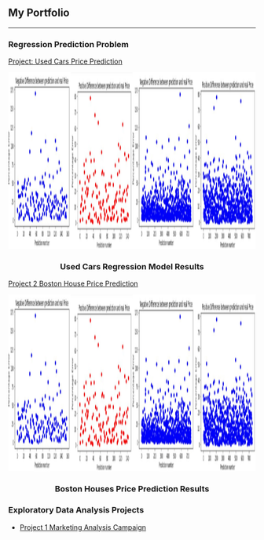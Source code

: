 ## My Portfolio

---

### Regression Prediction Problem

[Project: Used Cars Price Prediction ](https://github.com/CharlesDeLabra/Used-Cars-Regression-Model)
<p align="center">
    <img src="https://github.com/CharlesDeLabra/Used-Cars-Regression-Model/blob/main/imagen/foto1.png?raw=true" alt="Logo" width=800 height=360>
  <h3 align="center">Used Cars Regression Model Results</h3>
  <p align="center">
  </h3>
  </p>
</p>

[Project 2 Boston House Price Prediction](https://github.com/CharlesDeLabra/Boston-House-Price-Prediction)
<p align="center">
    <img src="https://github.com/CharlesDeLabra/Used-Cars-Regression-Model/blob/main/imagen/foto1.png?raw=true" alt="Logo" width=800 height=360>
  <h3 align="center">Boston Houses Price Prediction Results</h3>
  <p align="center">
  </h3>
  </p>
</p>




### Exploratory Data Analysis Projects 

- [Project 1 Marketing Analysis Campaign](https://charlesdelabra.github.io/EDA-Marketing-Campaign/)















